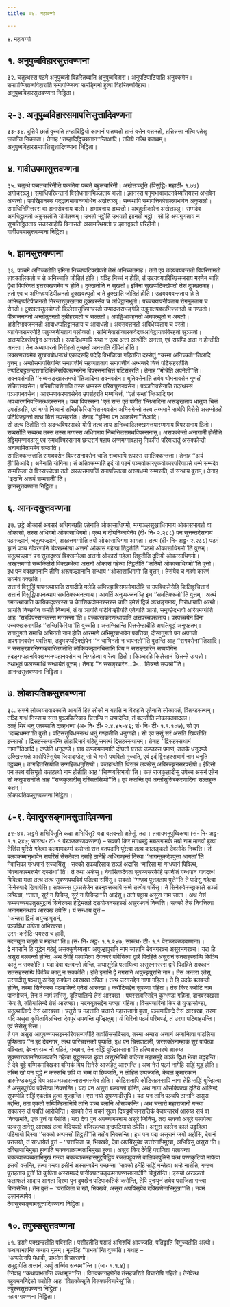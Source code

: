 ```yaml
---
title: ०४. महावग्गो

---
```

४. महावग्गो  


## १. अनुपुब्बविहारसुत्तवण्णना

३२. चतुत्थस्स पठमे अनुपुब्बतो विहरितब्बाति अनुपुब्बविहारा। अनुपटिपाटियाति अनुक्कमेन। समापज्जितब्बविहाराति समापज्जित्वा समङ्गिनो हुत्वा विहरितब्बविहारा।  
अनुपुब्बविहारसुत्तवण्णना निट्ठिता।  


## २-३. अनुपुब्बविहारसमापत्तिसुत्तादिवण्णना

३३-३४. दुतिये छातं वुच्चति तण्हादिट्ठियो कामानं पातब्बतो तासं वसेन वत्तनतो, तन्निन्नत्ता नत्थि एतेसु छातन्ति निच्छाता। तेनाह ‘‘तण्हादिट्ठिच्छातान’’न्तिआदि। ततिये नत्थि वत्तब्बम्।  
अनुपुब्बविहारसमापत्तिसुत्तादिवण्णना निट्ठिता।  


## ४. गावीउपमासुत्तवण्णना

३५. चतुत्थे पब्बतचारिनीति पकतिया पब्बते बहुलचारिनी। अखेत्तञ्ञूति (विसुद्धि॰ महाटी॰ १.७७) अगोचरञ्ञू। समाधिपरिपन्तानं विसोधनानभिञ्ञताय बालो। झानस्स पगुणभावापादनवेय्यत्तियस्स अभावेन अब्यत्तो। उपरिझानस्स पदट्ठानभावानवबोधेन अखेत्तञ्ञू। सब्बथापि समापत्तिकोसल्लाभावेन अकुसलो। समाधिनिमित्तस्स वा अनासेवनाय बालो। अभावनाय अब्यत्तो। अबहुलीकारेन अखेत्तञ्ञू। सम्मदेव अनधिट्ठानतो अकुसलोति योजेतब्बम्। उभतो भट्ठोति उभयतो झानतो भट्ठो। सो हि अप्पगुणताय न सुप्पतिट्ठितताय सउस्साहोपि विनासतो असामत्थियतो च झानद्वयतो परिहीनो।  
गावीउपमासुत्तवण्णना निट्ठिता।  


## ५. झानसुत्तवण्णना

३६. पञ्चमे अनिच्चतोति इमिना निच्चप्पटिक्खेपतो तेसं अनिच्चतमाह। ततो एव उदयवयवन्ततो विपरिणामतो तावकालिकतो च ते अनिच्चाति जोतितं होति। यञ्हि निच्चं न होति, तं उदयवयपरिच्छिन्नजराय मरणेन चाति द्वेधा विपरिणतं इत्तरक्खणमेव च होति। दुक्खतोति न सुखतो। इमिना सुखप्पटिक्खेपतो तेसं दुक्खतमाह। ततो एव च अभिण्हप्पटिपीळनतो दुक्खवत्थुतो च ते दुक्खाति जोतितं होति। उदयवयवन्तताय हि ते अभिण्हप्पटिपीळनतो निरन्तरदुक्खताय दुक्खस्सेव च अधिट्ठानभूतो। पच्चययापनीयताय रोगमूलताय च रोगतो। दुक्खतासूलयोगतो किलेसासुचिपग्घरतो उप्पादजराभङ्गेहि उद्धुमातपक्कभिज्जनतो च गण्डतो। पीळाजननतो अन्तोतुदनतो दुन्नीहरणतो च सल्लतो। अवड्ढिआवहनतो अघवत्थुतो च अघतो। असेरिभावजननतो आबाधप्पतिट्ठानताय च आबाधतो। अवसवत्तनतो अविधेय्यताय च परतो। ब्याधिजरामरणेहि पलुज्जनीयताय पलोकतो। सामिनिवासीकारकवेदकअधिट्ठायकविरहतो सुञ्ञतो। अत्तप्पटिक्खेपट्ठेन अनत्ततो। रूपादिधम्मापि यथा न एत्थ अत्ता अत्थीति अनत्ता, एवं सयम्पि अत्ता न होन्तीति अनत्ता। तेन अब्यापारतो निरीहतो तुच्छतो अनत्ताति दीपितं होति।  
लक्खणत्तयमेव सुखावबोधनत्थं एकादसहि पदेहि विभजित्वा गहितन्ति दस्सेतुं ‘‘यस्मा अनिच्चतो’’तिआदि वुत्तम्। अन्तोसमापत्तियन्ति समापत्तीनं सहजातताय समापत्तीनं अब्भन्तरे चित्तं पटिसंहरतीति तप्पटिबद्धछन्दरागादिकिलेसविक्खम्भनेन विपस्सनाचित्तं पटिसंहरति। तेनाह ‘‘मोचेति अपनेती’’ति। सवनवसेनाति ‘‘सब्बसङ्खारसमथो’’तिआदिना सवनवसेन। थुतिवसेनाति तथेव थोमनावसेन गुणतो संकित्तनवसेन। परियत्तिवसेनाति तस्स धम्मस्स परियापुणनवसेन। पञ्ञत्तिवसेनाति तदत्थस्स पञ्ञापनवसेन। आरम्मणकरणवसेनेव उपसंहरति मग्गचित्तं, ‘‘एतं सन्त’’न्तिआदि पन अवधारणनिवत्तितत्थदस्सनम्। यथा विपस्सना ‘‘एतं सन्तं एतं पणीत’’न्तिआदिना असङ्खताय धातुया चित्तं उपसंहरति, एवं मग्गो निब्बानं सच्छिकिरियाभिसमयवसेन अभिसमेन्तो तत्थ लब्भमाने सब्बेपि विसेसे असम्मोहतो पटिविज्झन्तो तत्थ चित्तं उपसंहरति। तेनाह ‘‘इमिना पन आकारेना’’तिआदि।  
सो तत्थ ठितोति सो अदन्धविपस्सको योगी तत्थ ताय अनिच्चादिलक्खणत्तयारम्मणाय विपस्सनाय ठितो। सब्बसोति सब्बत्थ तस्स तस्स मग्गस्स अधिगमाय निब्बत्तितसमथविपस्सनासु। असक्कोन्तो अनागामी होतीति हेट्ठिममग्गावहासु एव समथविपस्सनाय छन्दरागं पहाय अग्गमग्गावहासु निकन्तिं परियादातुं असक्कोन्तो अनागामितायमेव सण्ठाति।  
समतिक्कन्तत्ताति समथवसेन विपस्सनावसेन चाति सब्बथापि रूपस्स समतिक्कन्तत्ता। तेनाह ‘‘अयं ही’’तिआदि। अनेनाति योगिना। तं अतिक्कम्माति इदं यो पठमं पञ्चवोकारएकवोकारपरियापन्ने धम्मे सम्मदेव सम्मसित्वा ते विस्सज्जेत्वा ततो अरूपसमापत्तिं समापज्जित्वा अरूपधम्मे सम्मसति, तं सन्धाय वुत्तम्। तेनाह ‘‘इदानि अरूपं सम्मसती’’ति।  
झानसुत्तवण्णना निट्ठिता।  


## ६. आनन्दसुत्तवण्णना

३७. छट्ठे ओकासं अवसरं अधिगच्छति एतेनाति ओकासाधिगमो, मग्गफलसुखाधिगमाय ओकासभावतो वा ओकासो, तस्स अधिगमो ओकासाधिगमो। एत्थ च दीघनिकायेनेव (दी॰ नि॰ २.२८८) पन सुत्तन्तदेसनायं पठमज्झानं, चतुत्थज्झानं, अरहत्तमग्गोति तयो ओकासाधिगमा आगता। तत्थ (दी॰ नि॰ अट्ठ॰ २.२८८) पठमं झानं पञ्च नीवरणानि विक्खम्भेत्वा अत्तनो ओकासं गहेत्वा तिट्ठतीति ‘‘पठमो ओकासाधिगमो’’ति वुत्तम्। चतुत्थज्झानं पन सुखदुक्खं विक्खम्भेत्वा अत्तनो ओकासं गहेत्वा तिट्ठतीति दुतियो ओकासाधिगमो। अरहत्तमग्गो सब्बकिलेसे विक्खम्भेत्वा अत्तनो ओकासं गहेत्वा तिट्ठतीति ‘‘ततियो ओकासाधिगमो’’ति वुत्तो। इध पन वक्खमानानि तीणि अरूपज्झानानि सन्धाय ‘‘ओकासाधिगमो’’ति वुत्तम्। तेसंयेव च गहणे कारणं सयमेव वक्खति।  
सत्तानं विसुद्धिं पापनत्थायाति रागादीहि मलेहि अभिज्झाविसमलोभादीहि च उपक्किलेसेहि किलिट्ठचित्तानं सत्तानं विसुद्धिपापनत्थाय समतिक्कमनत्थाय। आयतिं अनुप्पज्जनञ्हि इध ‘‘समतिक्कमो’’ति वुत्तम्। अत्थं गमनत्थायाति कायिकदुक्खस्स च चेतसिकदोमनस्सस्स चाति इमेसं द्विन्नं अत्थङ्गमाय, निरोधायाति अत्थो। ञायति निच्छयेन कमति निब्बानं, तं वा ञायति पटिविज्झीयति एतेनाति ञायो, समुच्छेदभावो अरियमग्गोति आह ‘‘सहविपस्सनकस्स मग्गस्सा’’ति। पच्चक्खकरणत्थायाति अत्तपच्चक्खताय। परपच्चयेन विना पच्चक्खकरणञ्हि ‘‘सच्छिकिरिया’’ति वुच्चति। असम्भिन्नन्ति पित्तसेम्हादीहि अपलिबुद्धं अनुपहतम्।  
रागानुगतो समाधि अभिनतो नाम होति आरम्मणे अभिमुखाभावेन पवत्तिया, दोसानुगतो पन अपनतो अपगमनवसेन पवत्तिया, तदुभयप्पटिक्खेपेन ‘‘न चाभिनतो न चापनतो’’ति वुत्तन्ति आह ‘‘रागवसेना’’तिआदि। न ससङ्खारनिग्गय्हवारितगतोति लोकियज्झानचित्तानि विय न ससङ्खारेन सप्पयोगेन तदङ्गप्पहानविक्खम्भनप्पहानवसेन च निग्गहेत्वा वारेत्वा ठितो। किञ्चरहि किलेसानं छिन्नन्ते उप्पन्नो। तथाभूतं फलसमाधिं सन्धायेतं वुत्तम्। तेनाह ‘‘न ससङ्खारेन…पे॰… छिन्नन्ते उप्पन्नो’’ति।  
आनन्दसुत्तवण्णना निट्ठिता।  


## ७. लोकायतिकसुत्तवण्णना

३८. सत्तमे लोकायतवादकाति आयतिं हितं लोको न यतति न विरुहति एतेनाति लोकायतं, वितण्डसत्थम्। तञ्हि गन्थं निस्साय सत्ता पुञ्ञकिरियाय चित्तम्पि न उप्पादेन्ति, तं वदन्तीति लोकायतवादका।  
दळ्हं थिरं धनु एतस्साति दळ्हधन्वा (अ॰ नि॰ टी॰ २.४.४५-४६; सं॰ नि॰ टी॰ १.१.१०७), सो एव ‘‘दळ्हधम्मा’’ति वुत्तो। पटिसत्तुविधमनत्थं धनुं गण्हातीति धनुग्गहो। सो एव उसुं सरं असति खिपतीति इस्सासो। द्विसहस्सथामन्ति लोहादिभारं वहितुं समत्थं द्विसहस्सथामम्। तेनाह ‘‘द्विसहस्सथामं नामा’’तिआदि। दण्डेति धनुदण्डे। याव कण्डप्पमाणाति दीघतो यत्तकं कण्डस्स पमाणं, तत्तके धनुदण्डे उक्खित्तमत्ते आरोपितेसुयेव जियादण्डेसु सो चे भारो पथवितो मुच्चति, एवं इदं द्विसहस्सथामं नाम धनूति दट्ठब्बम्। उग्गहितसिप्पोति उग्गहितधनुसिप्पो। कतहत्थोति थिरतरं लक्खेसु अविरज्झनसरक्खेपो। ईदिसो पन तत्थ वसिभूतो कतहत्थो नाम होतीति आह ‘‘चिण्णवसिभावो’’ति। कतं राजकुलादीसु उपेच्च असनं एतेन सो कतूपासनोति आह ‘‘राजकुलादीसु दस्सितसिप्पो’’ति। एवं कतन्ति एवं अन्तोसुसिरकरणादिना सल्लहुकं कतम्।  
लोकायतिकसुत्तवण्णना निट्ठिता।  


## ८-९. देवासुरसङ्गामसुत्तादिवण्णना

३९-४०. अट्ठमे अभियिंसूति कदा अभियिंसु? यदा बलवन्तो अहेसुं, तदा। तत्रायमनुपुब्बिकथा (सं॰ नि॰ अट्ठ॰ १.१.२४७; सारत्थ॰ टी॰ १.वेरञ्जकण्डवण्णना) – सक्को किर मगधरट्ठे मचलगामके मघो नाम माणवो हुत्वा तेत्तिंस पुरिसे गहेत्वा कल्याणकम्मं करोन्तो सत्त वतपदानि पूरेत्वा तत्थ कालङ्कतो देवलोके निब्बत्ति। तं बलवकम्मानुभावेन सपरिसं सेसदेवता दसहि ठानेहि अधिगण्हन्तं दिस्वा ‘‘आगन्तुकदेवपुत्ता आगता’’ति नेवासिका गन्धपानं सज्जयिंसु। सक्को सकपरिसाय सञ्ञं अदासि ‘‘मारिसा मा गन्धपानं पिवित्थ, पिवनाकारमत्तमेव दस्सेथा’’ति। ते तथा अकंसु। नेवासिकदेवता सुवण्णसरकेहि उपनीतं गन्धपानं यावदत्थं पिवित्वा मत्ता तत्थ तत्थ सुवण्णपथवियं पतित्वा सयिंसु। सक्को ‘‘गण्हथ पुत्तहताय पुत्ते’’ति ते पादेसु गहेत्वा सिनेरुपादे खिपापेसि। सक्कस्स पुञ्ञतेजेन तदनुवत्तकापि सब्बे तत्थेव पतिंसु। ते सिनेरुवेमज्झकाले सञ्ञं लभित्वा, ‘‘ताता, सुरं न पिविम्ह, सुरं न पिविम्हा’’ति आहंसु। ततो पट्ठाय असुरा नाम जाता। अथ नेसं कम्मपच्चयउतुसमुट्ठानं सिनेरुस्स हेट्ठिमतले दसयोजनसहस्सं असुरभवनं निब्बत्ति। सक्को तेसं निवत्तित्वा अनागमनत्थाय आरक्खं ठपेसि। यं सन्धाय वुत्तं –  
‘‘अन्तरा द्विन्नं अयुज्झपुरानं,  
पञ्चविधा ठपिता अभिरक्खा।  
उरग-करोटि-पयस्स च हारी,  
मदनयुता चतुरो च महत्था’’ति॥ (सं॰ नि॰ अट्ठ॰ १.१.२४७; सारत्थ॰ टी॰ १.१ वेरञ्जकण्डवण्णना)।  
द्वे नगरानि हि युद्धेन गहेतुं असक्कुणेय्यताय अयुज्झपुरानि नाम जातानि देवनगरञ्च असुरनगरञ्च। यदा हि असुरा बलवन्तो होन्ति, अथ देवेहि पलायित्वा देवनगरं पविसित्वा द्वारे पिदहिते असुरानं सतसहस्सम्पि किञ्चि कातुं न सक्कोति। यदा देवा बलवन्तो होन्ति, अथासुरेहि पलायित्वा असुरनगरस्स द्वारे पिदहिते सक्कानं सतसहस्सम्पि किञ्चि कातुं न सक्कोति। इति इमानि द्वे नगरानि अयुज्झपुरानि नाम। तेसं अन्तरा एतेसु उरगादीसु पञ्चसु ठानेसु सक्केन आरक्खा ठपिता। तत्थ उरगसद्देन नागा गहिता। ते हि उदके बलवन्तो होन्ति, तस्मा सिनेरुस्स पठमालिन्दे एतेसं आरक्खा। करोटिसद्देन सुपण्णा गहिता। तेसं किर करोटि नाम पानभोजनं, तेन तं नामं लभिंसु, दुतियालिन्दे तेसं आरक्खा। पयस्सहारिसद्देन कुम्भण्डा गहिता, दानवरक्खसा किर ते, ततियालिन्दे तेसं आरक्खा। मदनयुतसद्देन यक्खा गहिता। विसमचारिनो किर ते युज्झसोण्डा, चतुत्थालिन्दे तेसं आरक्खा। चतुरो च महत्ताति चत्तारो महाराजानो वुत्ता, पञ्चमालिन्दे तेसं आरक्खा, तस्मा यदि असुरा कुपिताविलचित्ता देवपुरं उपयन्ति युज्झितुम्। यं गिरिनो पठमं परिभण्डं, तं उरगा पटिबाहयन्ति। एवं सेसेसु सेसा।  
ते पन असुरा आयुवण्णयसइस्सरियसम्पत्तीहि तावतिंससदिसाव, तस्मा अन्तरा अत्तानं अजानित्वा पाटलिया पुप्फिताय ‘‘न इदं देवनगरं, तत्थ पारिच्छत्तको पुप्फति, इध पन चित्तपाटली, जरसक्केनाम्हाकं सुरं पायेत्वा वञ्चिता, देवनगरञ्च नो गहितं, गच्छाम, तेन सद्धिं युज्झिस्सामा’’ति हत्थिअस्सरथे आरुय्ह सुवण्णरजतमणिफलकानि गहेत्वा युद्धसज्जा हुत्वा असुरभेरियो वादेन्ता महासमुद्दे उदकं द्विधा भेत्वा उट्ठहन्ति। ते देवे वुट्ठे वम्मिकमक्खिका वम्मिकं विय सिनेरुं आरुहितुं आरभन्ति। अथ नेसं पठमं नागेहि सद्धिं युद्धं होति। तस्मिं खो पन युद्धे न कस्सचि छवि वा चम्मं वा छिज्जति, न लोहितं उप्पज्जति, केवलं कुमारकानं दारुमेण्डकयुद्धं विय अञ्ञमञ्ञसन्तासनमत्तमेव होति। कोटिसतापि कोटिसहस्सापि नागा तेहि सद्धिं युज्झित्वा ते असुरपुरंयेव पवेसेत्वा निवत्तन्ति। यदा पन असुरा बलवन्तो होन्ति, अथ नागा ओसक्कित्वा दुतिये आलिन्दे सुपण्णेहि सद्धिं एकतोव हुत्वा युज्झन्ति। एस नयो सुपण्णादीसुपि। यदा पन तानि पञ्चपि ठानानि असुरा मद्दन्ति, तदा एकतो सम्पिण्डितानिपि तानि पञ्च बलानि ओसक्कन्ति। अथ चत्तारो महाराजानो गन्त्वा सक्कस्स तं पवत्तिं आरोचेन्ति। सक्को तेसं वचनं सुत्वा दियड्ढयोजनसतिकं वेजयन्तरथं आरुय्ह सयं वा निक्खमति, एकं पुत्तं वा पेसेति। यदा देवा पुन अपच्चागमनाय असुरे जिनिंसु, तदा सक्को असुरे पलापेत्वा पञ्चसु ठानेसु आरक्खं दत्वा वेदियपादे वजिरहत्था इन्दपटिमायो ठपेसि। असुरा कालेन कालं उट्ठहित्वा पटिमायो दिस्वा ‘‘सक्को अप्पमत्तो तिट्ठती’’ति ततोव निवत्तन्ति। इध पन यदा असुरानं जयो अहोसि, देवानं पराजयो, तं सन्धायेतं वुत्तं – ‘‘पराजिता च, भिक्खवे, देवा अपयिंसुयेव उत्तरेनाभिमुखा, अभियिंसु असुरा’’ति।  
दक्खिणाभिमुखा हुत्वाति चक्कवाळपब्बताभिमुखा हुत्वा। असुरा किर देवेहि पराजिता पलायन्ता चक्कवाळपब्बताभिमुखं गन्त्वा चक्कवाळमहासमुद्दपिट्ठियं रजतपट्टवण्णे वालिकापुलिने यत्थ पण्णकुटियो मापेत्वा इसयो वसन्ति, तत्थ गन्त्वा इसीनं अस्समपदेन गच्छन्ता ‘‘सक्को इमेहि सद्धिं मन्तेत्वा अम्हे नासेति, गण्हथ पुत्तहताय पुत्ते’’ति कुपिता अस्समपदे पानीयघटचङ्कमनपण्णसालादीनि विद्धंसेन्ति। इसयो अरञ्ञतो फलाफलं आदाय आगता दिस्वा पुन दुक्खेन पटिपाकतिकं करोन्ति, तेपि पुनप्पुनं तथेव पराजिता गन्त्वा विनासेन्ति। तेन वुत्तं – ‘‘पराजिता च खो, भिक्खवे, असुरा अपयिंसुयेव दक्खिणेनाभिमुखा’’ति। नवमं उत्तानत्थमेव।  
देवासुरसङ्गामसुत्तादिवण्णना निट्ठिता।  


## १०. तपुस्ससुत्तवण्णना

४१. दसमे पक्खन्दतीति पविसति। पसीदतीति पसादं अभिरुचिं आपज्जति, पतिट्ठाति विमुच्चतीति अत्थो। कथापाभतन्ति कथाय मूलम्। मूलञ्हि ‘‘पाभत’’न्ति वुच्चति। यथाह –  
‘‘अप्पकेनपि मेधावी, पाभतेन विचक्खणो।  
समुट्ठापेति अत्तानं, अणुं अग्गिंव सन्धम’’न्ति॥ (जा॰ १.१.४)।  
तेनेवाह ‘‘कथापाभतन्ति कथामूल’’न्ति। वितक्कग्गहणेनेव तंसहचरितो विचारोपि गहितो। तेनेवेत्थ बहुवचननिद्देसो कतोति आह ‘‘वितक्केसूति वितक्कविचारेसू’’ति।  
तपुस्ससुत्तवण्णना निट्ठिता।  
महावग्गवण्णना निट्ठिता।  